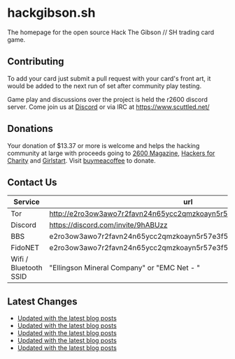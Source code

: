 # hackgibson.sh
The homepage for the open source Hack The Gibson // SH trading card game.


## Contributing

To add your card just submit a pull request with your card's front art, it would be added to the next run of set after community play testing.

Game play and discussions over the project is held the r2600 discord server. Come join us at [Discord](https://discord.com/invite/9hABUzz) or via IRC at https://www.scuttled.net/


## Donations

Your donation of $13.37 or more is welcome and helps the hacking community at large with proceeds going to [2600 Magazine](https://2600.com/), [Hackers for Charity](https://hackersforcharity.org) and [Girlstart](https://girlstart.org).  Visit [buymeacoffee](https://www.buymeacoffee.com/hackgibson.sh) to donate.


## Contact Us

Service | url
-|-
Tor | http://e2ro3ow3awo7r2favn24n65ycc2qmzkoayn5r57e3f56nvjwdcgg32ad.onion
Discord | https://discord.com/invite/9hABUzz
BBS | e2ro3ow3awo7r2favn24n65ycc2qmzkoayn5r57e3f56nvjwdcgg32ad.onion:23
FidoNET | e2ro3ow3awo7r2favn24n65ycc2qmzkoayn5r57e3f56nvjwdcgg32ad.onion:24554
Wifi / Bluetooth SSID | "Ellingson Mineral Company" or "EMC Net - <fidonet address>"

## Latest Changes
<!-- BLOG-POST-LIST:START -->
- [Updated with the latest blog posts](https://github.com/DFW2600/hackgibson.sh/commit/28d08ca980e0a2ef0a8ffee6e72e79227eca796f)
- [Updated with the latest blog posts](https://github.com/DFW2600/hackgibson.sh/commit/c7943ddaa328572480aab1f4a87176dc99f9f96f)
- [Updated with the latest blog posts](https://github.com/DFW2600/hackgibson.sh/commit/68b7e5eeccb2946f83393547b3a51f2819eff398)
- [Updated with the latest blog posts](https://github.com/DFW2600/hackgibson.sh/commit/4e1114e811f042c524531e66bfacd263bc5226fb)
- [Updated with the latest blog posts](https://github.com/DFW2600/hackgibson.sh/commit/e8e068787a8cd8fb9e5100e12eb3ef6cad809790)
<!-- BLOG-POST-LIST:END -->

